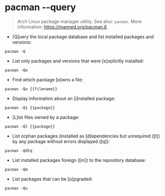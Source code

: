 # pacman --query

> Arch Linux package manager utility.
> See also: `pacman`.
> More information: <https://manned.org/pacman.8>.

- [Q]uery the local package database and list installed packages and versions:

`pacman -Q`

- List only packages and versions that were [e]xplicitly installed:

`pacman -Qe`

- Find which package [o]wns a file:

`pacman -Qo {{filename}}`

- Display information about an [i]nstalled package:

`pacman -Qi {{package}}`

- [L]ist files owned by a package:

`pacman -Ql {{package}}`

- List orphan packages (installed as [d]ependencies but unrequired ([t]) by any package without errors displayed ([q]):

`pacman -Qdtq`

- List installed packages foreign ([m]) to the repository database:

`pacman -Qm`

- List packages that can be [u]pgraded:

`pacman -Qu`
